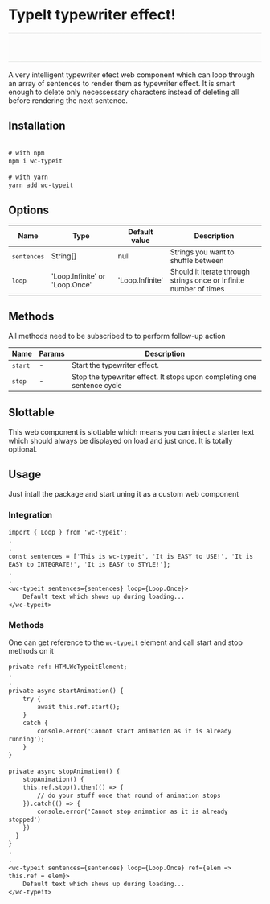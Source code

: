 # TypeIt typewriter effect!

![](demo.gif)

A very intelligent typewriter efect web component which can loop through an array of sentences to render them as typewriter effect. It is smart enough to delete only necessessary characters instead of deleting all before rendering the next sentence.

## Installation

```shell

# with npm
npm i wc-typeit

# with yarn
yarn add wc-typeit

```

## Options

| Name        | Type                           | Default value   | Description                                                        |
| ----------- | ------------------------------ | --------------- | ------------------------------------------------------------------ |
| `sentences` | String[]                       | null            | Strings you want to shuffle between                                |
| `loop`      | 'Loop.Infinite' or 'Loop.Once' | 'Loop.Infinite' | Should it iterate through strings once or Infinite number of times |

## Methods

All methods need to be subscribed to to perform follow-up action

| Name    | Params | Description                                                             |
| ------- | ------ | ----------------------------------------------------------------------- |
| `start` | -      | Start the typewriter effect.                                            |
| `stop`  | -      | Stop the typewriter effect. It stops upon completing one sentence cycle |

## Slottable

This web component is slottable which means you can inject a starter text which should always be displayed on load and just once. It is totally optional.

## Usage

Just intall the package and start uning it as a custom web component

### Integration

```shell
import { Loop } from 'wc-typeit';
.
.
const sentences = ['This is wc-typeit', 'It is EASY to USE!', 'It is EASY to INTEGRATE!', 'It is EASY to STYLE!'];
.
.
<wc-typeit sentences={sentences} loop={Loop.Once}>
    Default text which shows up during loading...
</wc-typeit>
```

### Methods

One can get reference to the `wc-typeit` element and call start and stop methods on it

```shell
private ref: HTMLWcTypeitElement;
.
.
private async startAnimation() {
    try {
        await this.ref.start();
    }
    catch {
        console.error('Cannot start animation as it is already running');
    }
}

private async stopAnimation() {
    stopAnimation() {
    this.ref.stop().then(() => {
        // do your stuff once that round of animation stops
    }).catch(() => {
        console.error('Cannot stop animation as it is already stopped')
    })
  }
}
.
.
<wc-typeit sentences={sentences} loop={Loop.Once} ref={elem => this.ref = elem}>
    Default text which shows up during loading...
</wc-typeit>

```
